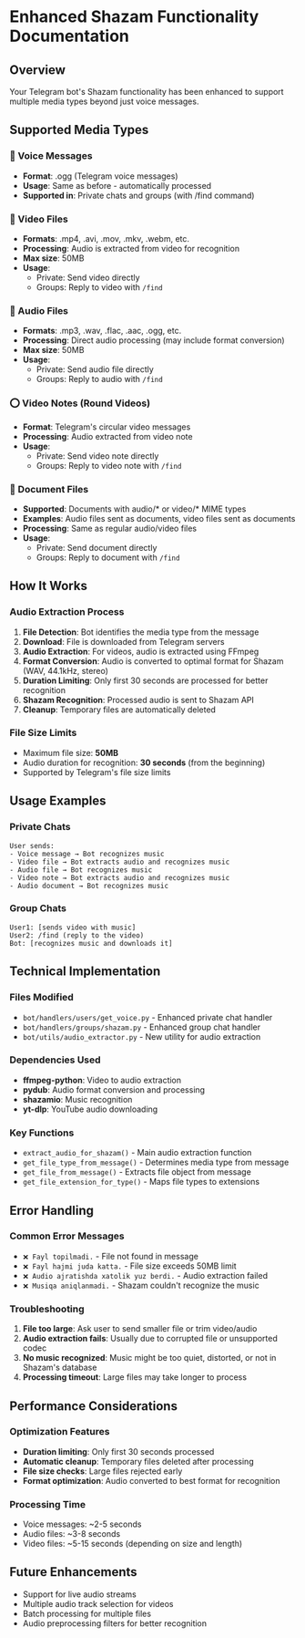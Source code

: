 # Enhanced Shazam Functionality Documentation

## Overview
Your Telegram bot's Shazam functionality has been enhanced to support multiple media types beyond just voice messages.

## Supported Media Types

### 🎤 Voice Messages
- **Format**: .ogg (Telegram voice messages)
- **Usage**: Same as before - automatically processed
- **Supported in**: Private chats and groups (with /find command)

### 🎥 Video Files
- **Formats**: .mp4, .avi, .mov, .mkv, .webm, etc.
- **Processing**: Audio is extracted from video for recognition
- **Max size**: 50MB
- **Usage**: 
  - Private: Send video directly
  - Groups: Reply to video with `/find`

### 🎵 Audio Files
- **Formats**: .mp3, .wav, .flac, .aac, .ogg, etc.
- **Processing**: Direct audio processing (may include format conversion)
- **Max size**: 50MB
- **Usage**:
  - Private: Send audio file directly
  - Groups: Reply to audio with `/find`

### ⭕ Video Notes (Round Videos)
- **Format**: Telegram's circular video messages
- **Processing**: Audio extracted from video note
- **Usage**:
  - Private: Send video note directly
  - Groups: Reply to video note with `/find`

### 📄 Document Files
- **Supported**: Documents with audio/* or video/* MIME types
- **Examples**: Audio files sent as documents, video files sent as documents
- **Processing**: Same as regular audio/video files
- **Usage**:
  - Private: Send document directly
  - Groups: Reply to document with `/find`

## How It Works

### Audio Extraction Process
1. **File Detection**: Bot identifies the media type from the message
2. **Download**: File is downloaded from Telegram servers
3. **Audio Extraction**: For videos, audio is extracted using FFmpeg
4. **Format Conversion**: Audio is converted to optimal format for Shazam (WAV, 44.1kHz, stereo)
5. **Duration Limiting**: Only first 30 seconds are processed for better recognition
6. **Shazam Recognition**: Processed audio is sent to Shazam API
7. **Cleanup**: Temporary files are automatically deleted

### File Size Limits
- Maximum file size: **50MB**
- Audio duration for recognition: **30 seconds** (from the beginning)
- Supported by Telegram's file size limits

## Usage Examples

### Private Chats
```
User sends:
- Voice message → Bot recognizes music
- Video file → Bot extracts audio and recognizes music
- Audio file → Bot recognizes music
- Video note → Bot extracts audio and recognizes music
- Audio document → Bot recognizes music
```

### Group Chats
```
User1: [sends video with music]
User2: /find (reply to the video)
Bot: [recognizes music and downloads it]
```

## Technical Implementation

### Files Modified
- `bot/handlers/users/get_voice.py` - Enhanced private chat handler
- `bot/handlers/groups/shazam.py` - Enhanced group chat handler
- `bot/utils/audio_extractor.py` - New utility for audio extraction

### Dependencies Used
- **ffmpeg-python**: Video to audio extraction
- **pydub**: Audio format conversion and processing
- **shazamio**: Music recognition
- **yt-dlp**: YouTube audio downloading

### Key Functions
- `extract_audio_for_shazam()` - Main audio extraction function
- `get_file_type_from_message()` - Determines media type from message
- `get_file_from_message()` - Extracts file object from message
- `get_file_extension_for_type()` - Maps file types to extensions

## Error Handling

### Common Error Messages
- `❌ Fayl topilmadi.` - File not found in message
- `❌ Fayl hajmi juda katta.` - File size exceeds 50MB limit
- `❌ Audio ajratishda xatolik yuz berdi.` - Audio extraction failed
- `❌ Musiqa aniqlanmadi.` - Shazam couldn't recognize the music

### Troubleshooting
1. **File too large**: Ask user to send smaller file or trim video/audio
2. **Audio extraction fails**: Usually due to corrupted file or unsupported codec
3. **No music recognized**: Music might be too quiet, distorted, or not in Shazam's database
4. **Processing timeout**: Large files may take longer to process

## Performance Considerations

### Optimization Features
- **Duration limiting**: Only first 30 seconds processed
- **Automatic cleanup**: Temporary files deleted after processing
- **File size checks**: Large files rejected early
- **Format optimization**: Audio converted to best format for recognition

### Processing Time
- Voice messages: ~2-5 seconds
- Audio files: ~3-8 seconds
- Video files: ~5-15 seconds (depending on size and length)

## Future Enhancements
- Support for live audio streams
- Multiple audio track selection for videos
- Batch processing for multiple files
- Audio preprocessing filters for better recognition
